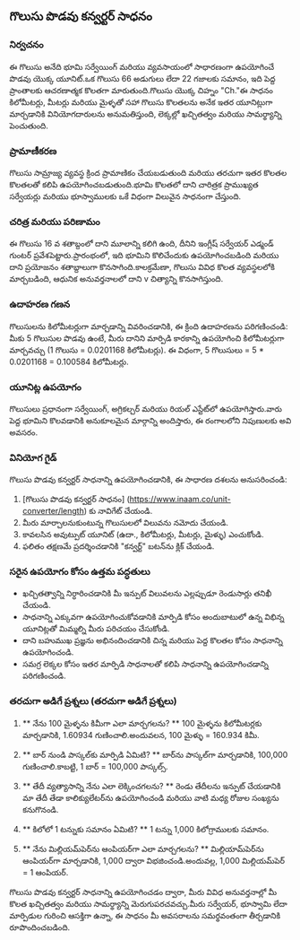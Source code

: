 ## గొలుసు పొడవు కన్వర్టర్ సాధనం

### నిర్వచనం
ఈ గొలుసు అనేది భూమి సర్వేయింగ్ మరియు వ్యవసాయంలో సాధారణంగా ఉపయోగించే పొడవు యొక్క యూనిట్.ఒక గొలుసు 66 అడుగులు లేదా 22 గజాలకు సమానం, ఇది పెద్ద ప్రాంతాలకు ఆచరణాత్మక కొలతగా మారుతుంది.గొలుసు యొక్క చిహ్నం "Ch."ఈ సాధనం కిలోమీటర్లు, మీటర్లు మరియు మైళ్ళతో సహా గొలుసు కొలతలను అనేక ఇతర యూనిట్లుగా మార్చడానికి వినియోగదారులను అనుమతిస్తుంది, లెక్కల్లో ఖచ్చితత్వం మరియు సామర్థ్యాన్ని పెంచుతుంది.

### ప్రామాణీకరణ
గొలుసు సామ్రాజ్య వ్యవస్థ క్రింద ప్రామాణికం చేయబడుతుంది మరియు తరచుగా ఇతర కొలతల కొలతలతో కలిపి ఉపయోగించబడుతుంది.భూమి కొలతలో దాని చారిత్రక ప్రాముఖ్యత సర్వేయర్లు మరియు భూస్వాములకు ఒకే విధంగా విలువైన సాధనంగా చేస్తుంది.

### చరిత్ర మరియు పరిణామం
ఈ గొలుసు 16 వ శతాబ్దంలో దాని మూలాన్ని కలిగి ఉంది, దీనిని ఇంగ్లీష్ సర్వేయర్ ఎడ్మండ్ గుంటర్ ప్రవేశపెట్టారు.ప్రారంభంలో, ఇది భూమిని కొలిచేందుకు ఉపయోగించబడింది మరియు దాని ప్రయోజనం శతాబ్దాలుగా కొనసాగింది.కాలక్రమేణా, గొలుసు వివిధ కొలత వ్యవస్థలలోకి మార్చబడింది, ఆధునిక అనువర్తనాలలో దాని v చిత్యాన్ని కొనసాగిస్తుంది.

### ఉదాహరణ గణన
గొలుసులను కిలోమీటర్లుగా మార్చడాన్ని వివరించడానికి, ఈ క్రింది ఉదాహరణను పరిగణించండి:
మీకు 5 గొలుసుల పొడవు ఉంటే, మీరు దానిని మార్పిడి కారకాన్ని ఉపయోగించి కిలోమీటర్లుగా మార్చవచ్చు (1 గొలుసు = 0.0201168 కిలోమీటర్లు).
ఈ విధంగా, 5 గొలుసులు = 5 * 0.0201168 = 0.100584 కిలోమీటర్లు.

### యూనిట్ల ఉపయోగం
గొలుసులు ప్రధానంగా సర్వేయింగ్, అగ్రికల్చర్ మరియు రియల్ ఎస్టేట్‌లో ఉపయోగిస్తారు.వారు పెద్ద భూమిని కొలవడానికి అనుకూలమైన మార్గాన్ని అందిస్తారు, ఈ రంగాలలోని నిపుణులకు అవి అవసరం.

### వినియోగ గైడ్
గొలుసు పొడవు కన్వర్టర్ సాధనాన్ని ఉపయోగించడానికి, ఈ సాధారణ దశలను అనుసరించండి:
1. [గొలుసు పొడవు కన్వర్టర్ సాధనం] (https://www.inaam.co/unit-converter/length) కు నావిగేట్ చేయండి.
2. మీరు మార్చాలనుకుంటున్న గొలుసులలో విలువను నమోదు చేయండి.
3. కావలసిన అవుట్పుట్ యూనిట్ (ఉదా., కిలోమీటర్లు, మీటర్లు, మైళ్ళు) ఎంచుకోండి.
4. ఫలితం తక్షణమే ప్రదర్శించడానికి "కన్వర్ట్" బటన్‌ను క్లిక్ చేయండి.

### సరైన ఉపయోగం కోసం ఉత్తమ పద్ధతులు
- ఖచ్చితత్వాన్ని నిర్ధారించడానికి మీ ఇన్పుట్ విలువలను ఎల్లప్పుడూ రెండుసార్లు తనిఖీ చేయండి.
- సాధనాన్ని ఎక్కువగా ఉపయోగించుకోవడానికి మార్పిడి కోసం అందుబాటులో ఉన్న విభిన్న యూనిట్లతో మిమ్మల్ని మీరు పరిచయం చేసుకోండి.
- దాని బహుముఖ ప్రజ్ఞను అభినందించడానికి చిన్న మరియు పెద్ద కొలతల కోసం సాధనాన్ని ఉపయోగించండి.
- సమగ్ర లెక్కల కోసం ఇతర మార్పిడి సాధనాలతో కలిపి సాధనాన్ని ఉపయోగించడాన్ని పరిగణించండి.

### తరచుగా అడిగే ప్రశ్నలు (తరచుగా అడిగే ప్రశ్నలు)

1. ** నేను 100 మైళ్ళను కిమీగా ఎలా మార్చగలను? **
100 మైళ్ళను కిలోమీటర్లకు మార్చడానికి, 1.60934 గుణించాలి.అందువలన, 100 మైళ్ళు = 160.934 కిమీ.

2. ** బార్ నుండి పాస్కల్‌కు మార్పిడి ఏమిటి? **
బార్‌ను పాస్కల్‌గా మార్చడానికి, 100,000 గుణించాలి.కాబట్టి, 1 బార్ = 100,000 పాస్కల్స్.

3. ** తేదీ వ్యత్యాసాన్ని నేను ఎలా లెక్కించగలను? **
రెండు తేదీలను ఇన్పుట్ చేయడానికి మా తేదీ తేడా కాలిక్యులేటర్‌ను ఉపయోగించండి మరియు వాటి మధ్య రోజుల సంఖ్యను కనుగొనండి.

4. ** కిలోలో 1 టన్నుకు సమానం ఏమిటి? **
1 టన్ను 1,000 కిలోగ్రాములకు సమానం.

5. ** నేను మిల్లియమ్‌పెర్‌ను ఆంపియర్‌గా ఎలా మార్చగలను? **
మిల్లియామ్‌పెర్‌ను ఆంపియర్‌గా మార్చడానికి, 1,000 ద్వారా విభజించండి.అందువల్ల, 1,000 మిల్లియమ్‌పెర్ = 1 ఆంపియర్.

గొలుసు పొడవు కన్వర్టర్ సాధనాన్ని ఉపయోగించడం ద్వారా, మీరు వివిధ అనువర్తనాల్లో మీ కొలత ఖచ్చితత్వం మరియు సామర్థ్యాన్ని మెరుగుపరచవచ్చు.మీరు సర్వేయర్, భూస్వామి లేదా మార్పిడుల గురించి ఆసక్తిగా ఉన్నా, ఈ సాధనం మీ అవసరాలను సమర్థవంతంగా తీర్చడానికి రూపొందించబడింది.